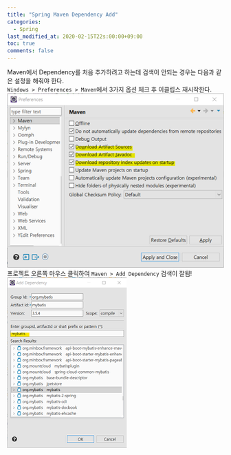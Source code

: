 ```yaml
---
title: "Spring Maven Dependency Add"
categories:
  - Spring
last_modified_at: 2020-02-15T22s:00:00+09:00
toc: true
comments: false
---
```

Maven에서 Dependency를 처음 추가하려고 하는데 검색이 안되는 경우는 다음과 같은 설정을 해줘야 한다.     
`Windows > Preferences > Maven`에서 3가지 옵션 체크 후 이클립스 재시작한다.         
![주석 2020-02-26 215407](/assets/주석%202020-02-26%20215407_jklr8b755.png)
</br>
프로젝트 오른쪽 마우스 클릭하여 `Maven > Add Dependency` 검색이 잘됨!    
![주석 2020-02-26 215408](/assets/주석%202020-02-26%20215408_xezv5cygt.png)

